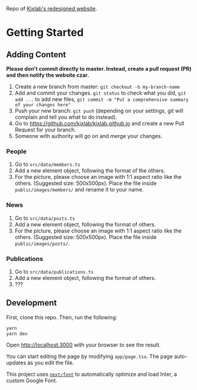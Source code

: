 Repo of [Kixlab's redesigned website](https://www.kixlab.org/).

# Getting Started

## Adding Content

**Please don't commit directly to master. Instead, create a pull request (PR) and then notify the website czar.**

1. Create a new branch from master: `git checkout -b my-branch-name`
2. Add and commit your changes. `git status` to check what you did, `git add ...` to add new files, `git commit -m "Put a comprehensive summary of your changes here"`
3. Push your new branch: `git push` (depending on your settings, git will complain and tell you what to do instead).
4. Go to https://github.com/kixlab/kixlab.github.io and create a new Pull Request for your branch.
5. Someone with authority will go on and merge your changes.

### People

1. Go to `src/data/members.ts`
2. Add a new element object, following the format of the others.
3. For the picture, please choose an image with 1:1 aspect ratio like the others. (Suggested size: 500x500px). Place the file inside `public/images/members/` and rename it to your name.

### News

1. Go to `src/data/posts.ts`
2. Add a new element object, following the format of others.
3. For the picture, please choose an image with 1:1 aspect ratio like the others. (Suggested size: 500x500px). Place the file inside `public/images/posts/`.

### Publications

1. Go to `src/data/publications.ts`
2. Add a new element object, following the format of others.
3. ???

## Development

First, clone this repo. Then, run the following:

```bash
yarn
yarn dev
```

Open [http://localhost:3000](http://localhost:3000) with your browser to see the result.

You can start editing the page by modifying `app/page.tsx`. The page auto-updates as you edit the file.

This project uses [`next/font`](https://nextjs.org/docs/basic-features/font-optimization) to automatically optimize and load Inter, a custom Google Font.

